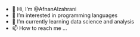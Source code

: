 - 👋 Hi, I’m @AfnanAlzahrani
- 👀 I’m interested in programming languages
- 🌱 I’m currently learning data science and analysis
- 📫 How to reach me ... 

<!---
AfnanAlzahrani/AfnanAlzahrani is a ✨ special ✨ repository because its `README.md` (this file) appears on your GitHub profile.
You can click the Preview link to take a look at your changes.
--->
